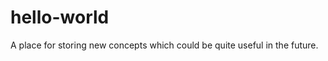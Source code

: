 hello-world
===========

A place for storing new concepts which could be quite useful in the future.
